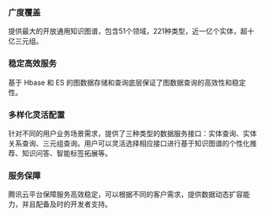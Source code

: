 ﻿

### 广度覆盖
提供最大的开放通用知识图谱，包含51个领域，221种类型，近一亿个实体，超十亿三元组。
### 稳定高效服务
基于 Hbase 和 ES 的图数据存储和查询底层保证了图数据查询的高效性和稳定性。
### 多样化灵活配置
针对不同的用户业务场景需求，提供了三种类型的数据服务接口：实体查询、实体关系查询、三元组查询。用户可以灵活选择相应接口进行基于知识图谱的个性化推荐、知识问答、智能标签拓展等。
### 服务保障
腾讯云平台保障服务高效稳定，可以根据不同的客户需求，提供数据动态扩容能力，并且配备及时的开发者支持。
